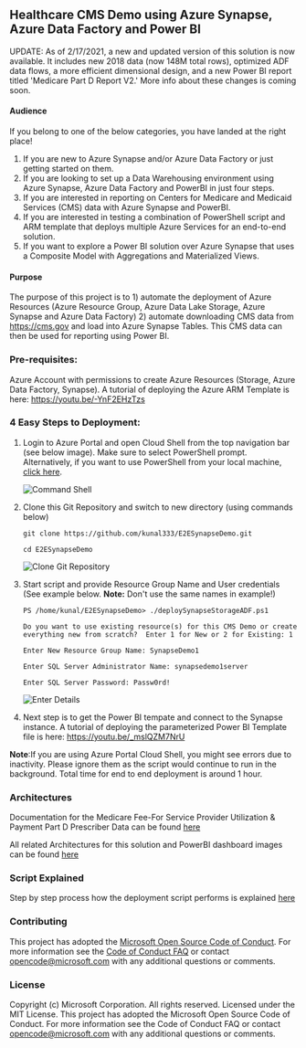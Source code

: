 ## Healthcare CMS Demo using Azure Synapse, Azure Data Factory and Power BI

UPDATE: As of 2/17/2021, a new and updated version of this solution is now available. It includes new 2018 data (now 148M total rows), optimized ADF data flows, a more efficient dimensional design, and a new Power BI report titled 'Medicare Part D Report V2.' More info about these changes is coming soon.

#### Audience
If you belong to one of the below categories, you have landed at the right place!

1. If you are new to Azure Synapse and/or Azure Data Factory or just getting started on them.
2. If you are looking to set up a Data Warehousing environment using Azure Synapse, Azure Data Factory and PowerBI in just four steps.
3. If you are interested in reporting on Centers for Medicare and Medicaid Services (CMS) data with Azure Synapse and PowerBI.
4. If you are interested in testing a combination of PowerShell script and ARM template that deploys multiple Azure Services for an end-to-end solution.
5. If you want to explore a Power BI solution over Azure Synapse that uses a Composite Model with Aggregations and Materialized Views.

#### Purpose
The purpose of this project is to 1) automate the deployment of Azure Resources (Azure Resource Group, Azure Data Lake Storage, Azure Synapse and Azure Data Factory) 2) automate downloading CMS data from https://cms.gov and load into Azure Synapse Tables. This CMS data can then be used for reporting using Power BI.

### Pre-requisites:
Azure Account with permissions to create Azure Resources (Storage, Azure Data Factory, Synapse). A tutorial of deploying the Azure ARM Template is here: https://youtu.be/-YnF2EHzTzs

### 4 Easy Steps to Deployment:
1. Login to Azure Portal and open Cloud Shell from the top navigation bar (see below image). Make sure to select PowerShell prompt.  Alternatively, if you want to use PowerShell from your local machine, <a href="https://github.com/kunal333/E2ESynapseDemo/UsingPowerShellFromLocal.md" title="UsingPowerShellFromLocal">click here</a>.

    ![Command Shell](https://github.com/kunal333/E2ESynapseDemo/blob/master/images/CommandShell.png)
2. Clone this Git Repository and switch to new directory (using commands below)

    `git clone https://github.com/kunal333/E2ESynapseDemo.git`
    
    `cd E2ESynapseDemo`

    ![Clone Git Repository](https://github.com/kunal333/E2ESynapseDemo/blob/master/images/CloneGitRepo.png)
3. Start script and provide Resource Group Name and User credentials (See example below. **Note:** Don't use the same names in example!)

    `PS /home/kunal/E2ESynapseDemo> ./deploySynapseStorageADF.ps1`

    `Do you want to use existing resource(s) for this CMS Demo or create everything new from scratch?  Enter 1 for New or 2 for Existing: 1`

    `Enter New Resource Group Name: SynapseDemo1`

    `Enter SQL Server Administrator Name: synapsedemo1server`

    `Enter SQL Server Password: Passw0rd!`

    ![Enter Details](https://github.com/kunal333/E2ESynapseDemo/blob/master/images/EnterDetails.png)
4. Next step is to get the Power BI tempate and connect to the Synapse instance. A tutorial of deploying the parameterized Power BI Template file is here: https://youtu.be/_mslQZM7NrU

**Note**:If you are using Azure Portal Cloud Shell, you might see errors due to inactivity. Please ignore them as the script would continue to run in the background. Total time for end to end deployment is around 1 hour. 

### Architectures
Documentation for the Medicare Fee-For Service Provider Utilization & Payment Part D Prescriber Data can be found <a href="https://www.cms.gov/Research-Statistics-Data-and-Systems/Statistics-Trends-and-Reports/Medicare-Provider-Charge-Data/Downloads/Prescriber_Methods.pdf" title="CMS Documentation">here</a>

All related Architectures for this solution and PowerBI dashboard images can be found <a href="https://github.com/kunal333/E2ESynapseDemo/blob/master/Architectures.md" title="Architectures">here</a>

### Script Explained
Step by step process how the deployment script performs is explained <a href="https://github.com/kunal333/E2ESynapseDemo/blob/master/ScriptExplained.md" title="ScriptExplained">here</a>

### Contributing
This project has adopted the [Microsoft Open Source Code of Conduct](https://opensource.microsoft.com/codeofconduct/).
For more information see the [Code of Conduct FAQ](https://opensource.microsoft.com/codeofconduct/faq/) or
contact [opencode@microsoft.com](mailto:opencode@microsoft.com)
with any additional questions or comments.

### License
Copyright (c) Microsoft Corporation. All rights reserved. Licensed under the MIT License. This project has adopted the Microsoft Open Source Code of Conduct. For more information see the Code of Conduct FAQ or contact opencode@microsoft.com with any additional questions or comments.
